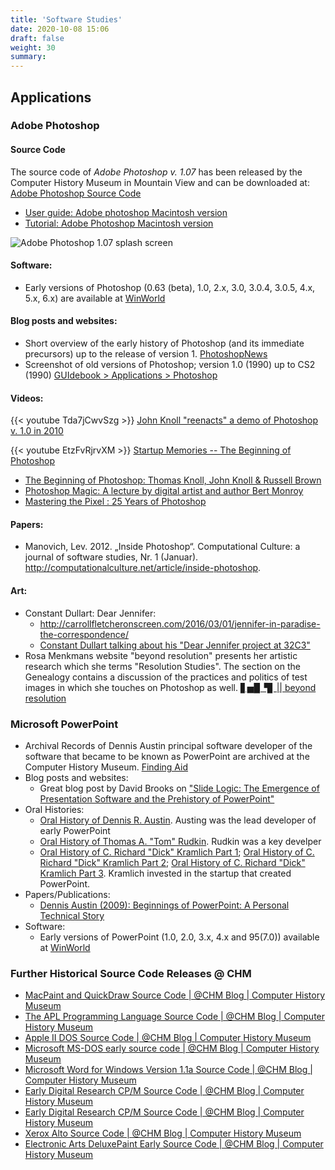```yaml
---
title: 'Software Studies'
date: 2020-10-08 15:06
draft: false
weight: 30
summary: 
---
```


## Applications

### Adobe Photoshop


#### Source Code
The source code of *Adobe Photoshop v. 1.07* has been released by the Computer History Museum in Mountain View and can be downloaded at: [Adobe Photoshop Source Code](https://www.computerhistory.org/atchm/adobe-photoshop-source-code/)
- [User guide: Adobe photoshop Macintosh version](https://www.computerhistory.org/collections/catalog/102640940)
- [Tutorial: Adobe Photoshop Macintosh version](https://www.computerhistory.org/collections/catalog/102640945)

![Adobe Photoshop 1.07 splash screen](/photoshop-source-code-splashscreen.jpg)


#### Software:
- Early versions of Photoshop (0.63 (beta), 1.0, 2.x, 3.0, 3.0.4, 3.0.5, 4.x, 5.x, 6.x) are available at [WinWorld](https://winworldpc.com/product/adobe-photoshop/063-beta)

#### Blog posts and websites:
- Short overview of the early history of Photoshop (and its immediate precursors) up to the release of version 1. [PhotoshopNews](http://photoshopnews.com/feature-stories/photoshop-profile-thomas-john-knoll-10/)
- Screenshot of old versions of Photoshop; version 1.0 (1990) up to CS2 (1990) [GUIdebook > Applications > Photoshop](https://guidebookgallery.org/apps/photoshop)

#### Videos:
{{< youtube Tda7jCwvSzg >}}
[John Knoll "reenacts" a demo of Photoshop v. 1.0 in 2010](https://www.youtube.com/watch?v=Tda7jCwvSzg)
	

{{< youtube EtzFvRjrvXM >}}
[Startup Memories -- The Beginning of Photoshop](https://www.youtube.com/watch?v=EtzFvRjrvXM)
	
- [The Beginning of Photoshop: Thomas Knoll, John Knoll & Russell Brown](https://www.youtube.com/watch?v=9n5kGFAyPzM)
- [Photoshop Magic: A lecture by digital artist and author Bert Monroy](https://www.computerhistory.org/collections/catalog/102740180)
- [Mastering the Pixel : 25 Years of Photoshop](https://www.computerhistory.org/collections/catalog/102740099)



#### Papers:
- Manovich, Lev. 2012. „Inside Photoshop“. Computational Culture: a journal of software studies, Nr. 1 (Januar). http://computationalculture.net/article/inside-photoshop.	

#### Art:
- Constant Dullart: Dear Jennifer:
	- http://carrollfletcheronscreen.com/2016/03/01/jennifer-in-paradise-the-correspondence/
	- [Constant Dullart talking about his "Dear Jennifer project at 32C3"](https://youtu.be/LwNBBf_9VOE)
- Rosa Menkmans website "beyond resolution" presents her artistic research which she terms "Resolution Studies". The section on the Genealogy contains a discussion of the practices and politics of test images in which she touches on Photoshop as well. [▋▅▉▝▊ \|| beyond resolution](https://beyondresolution.info/0010-Resolution-Dispute-Genealogy)

### Microsoft PowerPoint
- Archival Records of Dennis Austin principal software developer of the software that became to be known as PowerPoint are archived at the Computer History Museum. [Finding Aid](https://archive.computerhistory.org/resources/access/text/finding-aids/102733943-Austin/102733943-Austin.pdf)
- Blog posts and websites:
	-  Great blog post by David Brooks on ["Slide Logic: The Emergence of Presentation Software and the Prehistory of PowerPoint"](https://www.computerhistory.org/atchm/slide-logic-the-emergence-of-presentation-software-and-the-prehistory-of-powerpoint/)
- Oral Histories:
	- [Oral History of Dennis R. Austin](https://www.youtube.com/watch?v=DgNIHXEHTTs&feature=youtu.be). Austing was the lead developer of early PowerPoint
	- [Oral History of Thomas A. "Tom" Rudkin](https://www.youtube.com/watch?v=YhhAdlNtfiQ&feature=youtu.be). Rudkin was a key develper
	- [Oral History of C. Richard "Dick" Kramlich Part 1](https://www.youtube.com/watch?v=zsz5T5RQsmU&feature=youtu.be); [Oral History of C. Richard "Dick" Kramlich Part 2](https://www.youtube.com/watch?v=hJm5Ml6D2_E); [Oral History of C. Richard "Dick" Kramlich Part 3](https://www.youtube.com/watch?v=zQdmaDgG6c4).  Kramlich invested in the startup that created PowerPoint.
- Papers/Publications:
	- [Dennis Austin (2009): Beginnings of PowerPoint: A Personal Technical Story](https://archive.computerhistory.org/resources/access/text/2012/06/102745695-01-acc.pdf)
- Software:
	- Early versions of PowerPoint (1.0, 2.0, 3.x, 4.x and 95(7.0)) available at [WinWorld](https://winworldpc.com/product/powerpoint/10)

	
### Further Historical Source Code Releases @ CHM

- [MacPaint and QuickDraw Source Code \| @CHM Blog | Computer History Museum](https://www.computerhistory.org/atchm/macpaint-and-quickdraw-source-code/)
- [The APL Programming Language Source Code \| @CHM Blog | Computer History Museum](https://www.computerhistory.org/atchm/the-apl-programming-language-source-code/)
- [Apple II DOS Source Code \| @CHM Blog | Computer History Museum](https://www.computerhistory.org/atchm/apple-ii-dos-source-code/)
- [Microsoft MS-DOS early source code \| @CHM Blog | Computer History Museum](https://www.computerhistory.org/atchm/microsoft-ms-dos-early-source-code/)
- [Microsoft Word for Windows Version 1.1a Source Code \| @CHM Blog | Computer History Museum](https://www.computerhistory.org/atchm/microsoft-word-for-windows-1-1a-source-code/)
- [Early Digital Research CP/M Source Code \| @CHM Blog | Computer History Museum](https://www.computerhistory.org/atchm/early-digital-research-cpm-source-code/)
- [Early Digital Research CP/M Source Code \| @CHM Blog | Computer History Museum](https://www.computerhistory.org/atchm/early-digital-research-cpm-source-code/)
- [Xerox Alto Source Code \| @CHM Blog | Computer History Museum](https://www.computerhistory.org/atchm/xerox-alto-source-code/)
- [Electronic Arts DeluxePaint Early Source Code \| @CHM Blog | Computer History Museum](https://www.computerhistory.org/atchm/electronic-arts-deluxepaint-early-source-code/)
